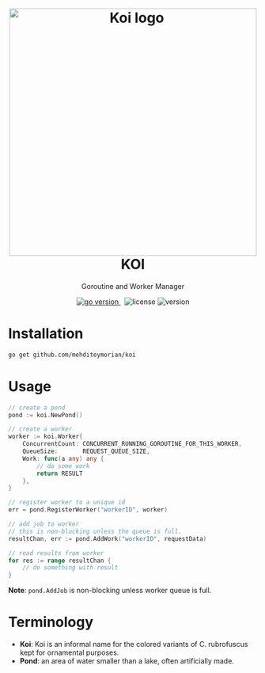 <h1 align="center">
<img alt="Koi logo" src="asset/logo.webp" width="500px"/><br/>
KOI
</h1>
<p align="center">Goroutine and Worker Manager</p>

<p align="center">
<a href="https://pkg.go.dev/github.com/mehditeymorian/koi/v3?tab=doc"target="_blank">
    <img src="https://img.shields.io/badge/Go-1.18+-00ADD8?style=for-the-badge&logo=go" alt="go version" />
</a>&nbsp;
<img src="https://img.shields.io/badge/license-apache_2.0-red?style=for-the-badge&logo=none" alt="license" />

<img src="https://img.shields.io/badge/Version-1.0.1-informational?style=for-the-badge&logo=none" alt="version" />
</p>

# Installation
```bash
go get github.com/mehditeymorian/koi
```

# Usage
```Go
// create a pond 
pond := koi.NewPond()

// create a worker
worker := koi.Worker{
    ConcurrentCount: CONCURRENT_RUNNING_GOROUTINE_FOR_THIS_WORKER,
    QueueSize:       REQUEST_QUEUE_SIZE,
    Work: func(a any) any {
        // do some work
        return RESULT
    },
}

// register worker to a unique id
err = pond.RegisterWorker("workerID", worker)

// add job to worker
// this is non-blocking unless the queue is full.
resultChan, err := pond.AddWork("workerID", requestData)

// read results from worker
for res := range resultChan {
    // do something with result
}  
```
**Note**: `pond.AddJob` is non-blocking unless worker queue is full.


# Terminology
- **Koi**: Koi is an informal name for the colored variants of C. rubrofuscus kept for ornamental purposes.
- **Pond**: an area of water smaller than a lake, often artificially made.

